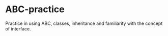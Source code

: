 # ABC-practice
Practice in using ABC, classes, inheritance and familiarity with the concept of interface.
